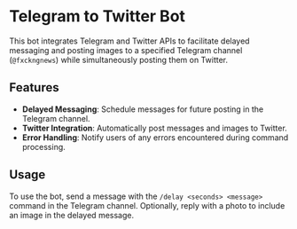 # Telegram to Twitter Bot

This bot integrates Telegram and Twitter APIs to facilitate delayed messaging and posting images to a specified Telegram channel (`@fxckngnews`) while simultaneously posting them on Twitter.

## Features

- **Delayed Messaging**: Schedule messages for future posting in the Telegram channel.
- **Twitter Integration**: Automatically post messages and images to Twitter.
- **Error Handling**: Notify users of any errors encountered during command processing.

## Usage

To use the bot, send a message with the `/delay <seconds> <message>` command in the Telegram channel. Optionally, reply with a photo to include an image in the delayed message.
